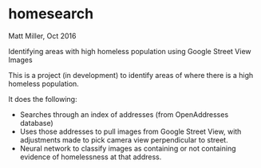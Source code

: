 # homesearch

Matt Miller, Oct 2016

Identifying areas with high homeless population using Google Street View Images

This is a project (in development) to identify areas of where there is a high homeless population.

It does the following:

- Searches through an index of addresses (from OpenAddresses database)
- Uses those addresses to pull images from Google Street View, with adjustments made to pick camera view perpendicular to street.
- Neural network to classify images as containing or not containing evidence of homelessness at that address.
